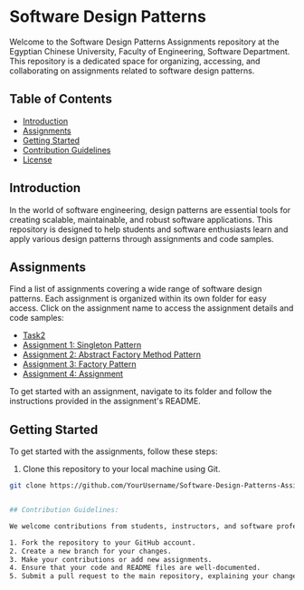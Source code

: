 # Software Design Patterns

Welcome to the Software Design Patterns Assignments repository at the Egyptian Chinese University, Faculty of Engineering, Software Department. This repository is a dedicated space for organizing, accessing, and collaborating on assignments related to software design patterns.

## Table of Contents
- [Introduction](#introduction)
- [Assignments](#assignments)
- [Getting Started](#getting-started)
- [Contribution Guidelines](#contribution-guidelines)
- [License](#license)

## Introduction

In the world of software engineering, design patterns are essential tools for creating scalable, maintainable, and robust software applications. This repository is designed to help students and software enthusiasts learn and apply various design patterns through assignments and code samples.

## Assignments

Find a list of assignments covering a wide range of software design patterns. Each assignment is organized within its own folder for easy access. Click on the assignment name to access the assignment details and code samples:

- [Task2](/assignments/Task2)
- [Assignment 1: Singleton Pattern](/assignments/assignment2)
- [Assignment 2: Abstract Factory Method Pattern](/assignments/assignment3)
- [Assignment 3: Factory Pattern](/assignments/assignment4)
- [Assignment 4: Assignment](/assignments/assignment4)

To get started with an assignment, navigate to its folder and follow the instructions provided in the assignment's README.

## Getting Started

To get started with the assignments, follow these steps:

1. Clone this repository to your local machine using Git.

```bash
git clone https://github.com/YourUsername/Software-Design-Patterns-Assignments-ECU.git


## Contribution Guidelines:

We welcome contributions from students, instructors, and software professionals to improve this repository. If you have an assignment to add or want to enhance the existing ones, please follow these guidelines:

1. Fork the repository to your GitHub account.
2. Create a new branch for your changes.
3. Make your contributions or add new assignments.
4. Ensure that your code and README files are well-documented.
5. Submit a pull request to the main repository, explaining your changes and additions.
